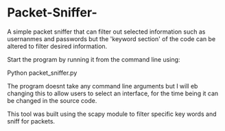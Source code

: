 # Packet-Sniffer-
 A simple packet sniffer that can filter out selected information such as usernanmes and passwords but the 'keyword section' of the code can be altered to filter desired information. 
 
 Start the program by running it from the command line using:
 
Python packet_sniffer.py

The program doesnt take any command line arguments but I will eb changing this to allow users to select an interface, for the time being it can be changed in the source code. 
 
 This tool was built using the scapy module to filter specific key words and sniff for packets. 
